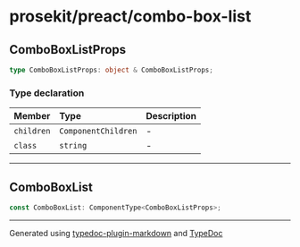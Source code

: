 # prosekit/preact/combo-box-list

## ComboBoxListProps

```ts
type ComboBoxListProps: object & ComboBoxListProps;
```

### Type declaration

| Member | Type | Description |
| :------ | :------ | :------ |
| `children` | `ComponentChildren` | - |
| `class` | `string` | - |

***

## ComboBoxList

```ts
const ComboBoxList: ComponentType<ComboBoxListProps>;
```

***

Generated using [typedoc-plugin-markdown](https://www.npmjs.com/package/typedoc-plugin-markdown) and [TypeDoc](https://typedoc.org/)
